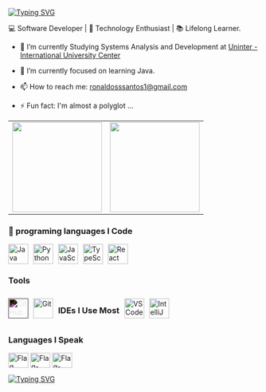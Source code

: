 

[![Typing SVG](https://readme-typing-svg.herokuapp.com?color=ADD8E6&lines=+Hi+There!+I'm+Ronaldoss,+Welcome!+👋)](https://git.io/typing-svg)

<div>
💻 Software Developer | 🚀 Technology Enthusiast | 📚 Lifelong Learner.

- 🔭 I’m currently Studying Systems Analysis and Development at [Uninter - International University Center](https://www.uninter.com/)

- 🌱 I’m currently focused on learning Java.
- 📫 How to reach me: ronaldosssantos1@gmail.com
- ⚡ Fun fact: I'm almost a polyglot ...
</div>
<table>
  <tr>
    <td>
      <img height="180em" src="https://github-readme-stats.vercel.app/api?username=Ronaldosdeltas&show_icons=true&theme=tokyonight&count_private=true"/>
    </td>
    <td>
      <img height="180em" src="https://github-readme-stats.vercel.app/api/top-langs/?username=Ronaldosdeltas&layout=compact&langs_count=7&theme=tokyonight"/>
    </td>
  </tr>
</table>

### 🚀 programing languages I Code
<div style="display: flex; gap: 10px; align-items: center;">

  <!-- Exemplo de outras linguagens que você já usa -->
  <img src="https://cdn.jsdelivr.net/gh/devicons/devicon/icons/java/java-original.svg" title="Java" alt="Java" width="40" height="40"/>
  <img src="https://cdn.jsdelivr.net/gh/devicons/devicon/icons/python/python-original.svg" title="Python" alt="Python" width="40" height="40"/>

  <!-- JavaScript -->
<img src="https://cdn.jsdelivr.net/gh/devicons/devicon/icons/javascript/javascript-original.svg" title="JavaScript" alt="JavaScript" width="40" height="40"/>


  <!-- TypeScript -->
<img src="https://cdn.jsdelivr.net/gh/devicons/devicon/icons/typescript/typescript-original.svg" title="TypeScript" alt="TypeScript" width="40" height="40"/>
  <!-- React -->
  <img src="https://cdn.jsdelivr.net/gh/devicons/devicon/icons/react/react-original.svg" title="React" alt="React" width="40" height="40"/>

</div>


### **Tools**
<div style="display: flex; gap: 10px; align-items: center;">
<!-- GitHub (branco) -->
<img src="https://cdn.jsdelivr.net/gh/devicons/devicon/icons/github/github-original-wordmark.svg" title="GitHub" alt="GitHub" width="40" height="40" style="filter: invert(1);"/>

<!-- Git -->
<img src="https://cdn.jsdelivr.net/gh/devicons/devicon/icons/git/git-original.svg" title="Git" alt="Git" width="40" height="40"/>

### **IDEs I Use Most**
<!-- VS Code -->
<img src="https://cdn.jsdelivr.net/gh/devicons/devicon/icons/vscode/vscode-original.svg" title="VS Code" alt="VS Code" width="40" height="40"/>

<!-- IntelliJ IDEA -->
<img src="https://cdn.jsdelivr.net/gh/devicons/devicon/icons/intellij/intellij-original.svg" title="IntelliJ IDEA" alt="IntelliJ IDEA" width="40" height="40"/>
</div>

### **Languages I Speak**
<img align="center" alt="Flag" height="30" width="40" src="https://upload.wikimedia.org/wikipedia/en/a/ae/Flag_of_the_United_Kingdom.svg"> <img align="center" alt="Flag-Russia" height="30" width="40" src="https://upload.wikimedia.org/wikipedia/en/f/f3/Flag_of_Russia.svg"> <img align="center" alt="Flag-Brazil" height="30" width="40" src="https://upload.wikimedia.org/wikipedia/en/0/05/Flag_of_Brazil.svg">

 [![Typing SVG](https://readme-typing-svg.herokuapp.com?color=ADD8E6&lines=+Hope+ya+had+Good+Time!+👋)](https://git.io/typing-svg)



